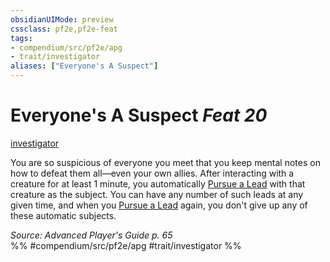 ```yaml
---
obsidianUIMode: preview
cssclass: pf2e,pf2e-feat
tags:
- compendium/src/pf2e/apg
- trait/investigator
aliases: ["Everyone's A Suspect"]
---
```

# Everyone's A Suspect  *Feat 20*  
[investigator](rules/traits/investigator-apg.md)  


You are so suspicious of everyone you meet that you keep mental notes on how to defeat them all—even your own allies. After interacting with a creature for at least 1 minute, you automatically [Pursue a Lead](rules/actions/pursue-a-lead-apg.md) with that creature as the subject. You can have any number of such leads at any given time, and when you [Pursue a Lead](rules/actions/pursue-a-lead-apg.md) again, you don't give up any of these automatic subjects.

*Source: Advanced Player's Guide p. 65*  
%% #compendium/src/pf2e/apg #trait/investigator %%